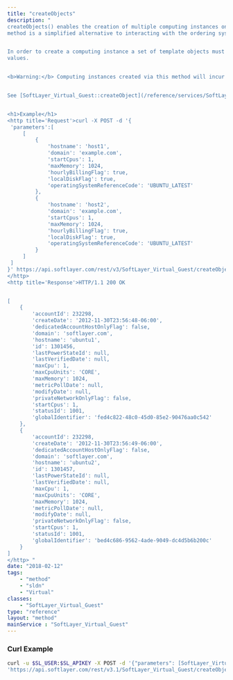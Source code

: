 ```yaml
---
title: "createObjects"
description: "
createObjects() enables the creation of multiple computing instances on an account in a single call. This 
method is a simplified alternative to interacting with the ordering system directly. 


In order to create a computing instance a set of template objects must be sent in with a few required 
values. 


<b>Warning:</b> Computing instances created via this method will incur charges on your account. 


See [SoftLayer_Virtual_Guest::createObject](/reference/services/SoftLayer_Virtual_Guest/createObject) for specifics on the requirements of each template object. 


<h1>Example</h1> 
<http title='Request'>curl -X POST -d '{ 
 'parameters':[ 
     [ 
         { 
             'hostname': 'host1', 
             'domain': 'example.com', 
             'startCpus': 1, 
             'maxMemory': 1024, 
             'hourlyBillingFlag': true, 
             'localDiskFlag': true, 
             'operatingSystemReferenceCode': 'UBUNTU_LATEST' 
         }, 
         { 
             'hostname': 'host2', 
             'domain': 'example.com', 
             'startCpus': 1, 
             'maxMemory': 1024, 
             'hourlyBillingFlag': true, 
             'localDiskFlag': true, 
             'operatingSystemReferenceCode': 'UBUNTU_LATEST' 
         } 
     ] 
 ] 
}' https://api.softlayer.com/rest/v3/SoftLayer_Virtual_Guest/createObjects.json 
</http> 
<http title='Response'>HTTP/1.1 200 OK 


[ 
    { 
        'accountId': 232298, 
        'createDate': '2012-11-30T23:56:48-06:00', 
        'dedicatedAccountHostOnlyFlag': false, 
        'domain': 'softlayer.com', 
        'hostname': 'ubuntu1', 
        'id': 1301456, 
        'lastPowerStateId': null, 
        'lastVerifiedDate': null, 
        'maxCpu': 1, 
        'maxCpuUnits': 'CORE', 
        'maxMemory': 1024, 
        'metricPollDate': null, 
        'modifyDate': null, 
        'privateNetworkOnlyFlag': false, 
        'startCpus': 1, 
        'statusId': 1001, 
        'globalIdentifier': 'fed4c822-48c0-45d0-85e2-90476aa0c542' 
    }, 
    { 
        'accountId': 232298, 
        'createDate': '2012-11-30T23:56:49-06:00', 
        'dedicatedAccountHostOnlyFlag': false, 
        'domain': 'softlayer.com', 
        'hostname': 'ubuntu2', 
        'id': 1301457, 
        'lastPowerStateId': null, 
        'lastVerifiedDate': null, 
        'maxCpu': 1, 
        'maxCpuUnits': 'CORE', 
        'maxMemory': 1024, 
        'metricPollDate': null, 
        'modifyDate': null, 
        'privateNetworkOnlyFlag': false, 
        'startCpus': 1, 
        'statusId': 1001, 
        'globalIdentifier': 'bed4c686-9562-4ade-9049-dc4d5b6b200c' 
    } 
] 
</http> "
date: "2018-02-12"
tags:
    - "method"
    - "sldn"
    - "Virtual"
classes:
    - "SoftLayer_Virtual_Guest"
type: "reference"
layout: "method"
mainService : "SoftLayer_Virtual_Guest"
---
```


### Curl Example
```bash
curl -u $SL_USER:$SL_APIKEY -X POST -d '{"parameters": [SoftLayer_Virtual_Guest]}' \
'https://api.softlayer.com/rest/v3.1/SoftLayer_Virtual_Guest/createObjects'
```
